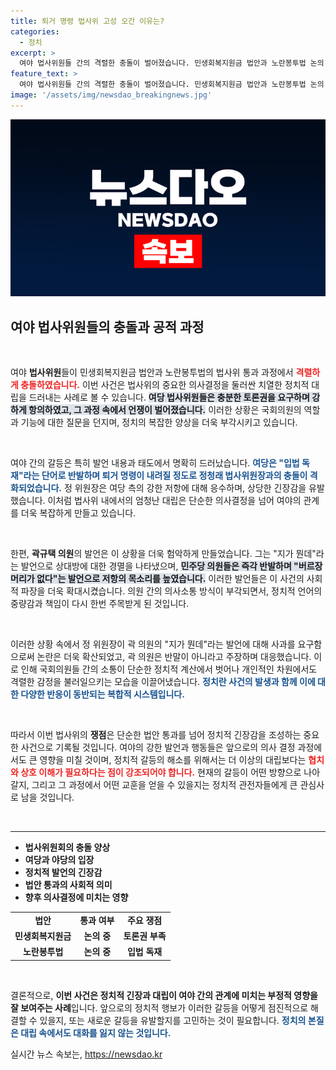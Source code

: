 ```yaml
---
title: 퇴거 명령 법사위 고성 오간 이유는?
categories:
  - 정치
excerpt: >
  여야 법사위원들 간의 격렬한 충돌이 벌어졌습니다. 민생회복지원금 법안과 노란봉투법 논의 중 고성이 오가며 갈등이 심화된 상황! 과연 이들의 대치가 법안 통과에 어떤 영향을 미칠까요?
feature_text: >
  여야 법사위원들 간의 격렬한 충돌이 벌어졌습니다. 민생회복지원금 법안과 노란봉투법 논의 중 고성이 오가며 갈등이 심화된 상황! 과연 이들의 대치가 법안 통과에 어떤 영향을 미칠까요?
image: '/assets/img/newsdao_breakingnews.jpg'
---
```


<p><img src="/assets/img/newsdao_breakingnews.jpg" alt="firstkoreanews 속보" /></p>

<h2 data-ke-size="size26">여야 법사위원들의 충돌과 공적 과정</h2>

<p data-ke-size="size16">&nbsp;</p> 

<p>여야 <b>법사위원</b>들이 민생회복지원금 법안과 노란봉투법의 법사위 통과 과정에서 <b><span style="color: #ee2323;">격렬하게 충돌하였습니다.</span></b> 이번 사건은 법사위의 중요한 의사결정을 둘러싼 치열한 정치적 대립을 드러내는 사례로 볼 수 있습니다. <b><span style="background-color: #21538527;">여당 법사위원들은 충분한 토론권을 요구하며 강하게 항의하였고, 그 과정 속에서 언쟁이 벌어졌습니다.</span></b> 이러한 상황은 국회의원의 역할과 기능에 대한 질문을 던지며, 정치의 복잡한 양상을 더욱 부각시키고 있습니다. </p>

<p data-ke-size="size16">&nbsp;</p>

<p>여야 간의 갈등은 특히 발언 내용과 태도에서 명확히 드러났습니다. <b><span style="color: #1a5490;">여당은 "입법 독재"라는 단어로 반발하며 퇴거 명령이 내려질 정도로 정청래 법사위원장과의 충돌이 격화되었습니다.</span></b> 정 위원장은 여당 측의 강한 저항에 대해 응수하며, 상당한 긴장감을 유발했습니다. 이처럼 법사위 내에서의 엄청난 대립은 단순한 의사결정을 넘어 여야의 관계를 더욱 복잡하게 만들고 있습니다. </p>

<p data-ke-size="size16">&nbsp;</p>

<p>한편, <b>곽규택 의원</b>의 발언은 이 상황을 더욱 험악하게 만들었습니다. 그는 "지가 뭔데"라는 발언으로 상대방에 대한 경멸을 나타냈으며, <b><span style="background-color: #21538527;">민주당 의원들은 즉각 반발하며 "버르장머리가 없다"는 발언으로 저항의 목소리를 높였습니다.</span></b> 이러한 발언들은 이 사건의 사회적 파장을 더욱 확대시켰습니다. 의원 간의 의사소통 방식이 부각되면서, 정치적 언어의 중량감과 책임이 다시 한번 주목받게 된 것입니다. </p>

<p data-ke-size="size16">&nbsp;</p>

<p>이러한 상황 속에서 정 위원장이 곽 의원의 "지가 뭔데"라는 발언에 대해 사과를 요구함으로써 논란은 더욱 확산되었고, 곽 의원은 반말이 아니라고 주장하며 대응했습니다. 이로 인해 국회의원들 간의 소통이 단순한 정치적 계산에서 벗어나 개인적인 차원에서도 격렬한 감정을 불러일으키는 모습을 이끌어냈습니다. <b><span style="color: #1a5490;">정치란 사건의 발생과 함께 이에 대한 다양한 반응이 동반되는 복합적 시스템입니다.</span></b></p>

<p data-ke-size="size16">&nbsp;</p>

<p>따라서 이번 법사위의 <b>쟁점</b>은 단순한 법안 통과를 넘어 정치적 긴장감을 조성하는 중요한 사건으로 기록될 것입니다. 여야의 강한 발언과 행동들은 앞으로의 의사 결정 과정에서도 큰 영향을 미칠 것이며, 정치적 갈등의 해소를 위해서는 더 이상의 대립보다는 <b><span style="color: #ee2323;">협치와 상호 이해가 필요하다는 점이 강조되어야 합니다.</span></b> 현재의 갈등이 어떤 방향으로 나아갈지, 그리고 그 과정에서 어떤 교훈을 얻을 수 있을지는 정치적 관전자들에게 큰 관심사로 남을 것입니다. </p>

<p data-ke-size="size16">&nbsp;</p> 

<hr> 

<ul>
    <li><b>법사위원회의 충돌 양상</b></li>
    <li><b>여당과 야당의 입장</b></li>
    <li><b>정치적 발언의 긴장감</b></li>
    <li><b>법안 통과의 사회적 의미</b></li>
    <li><b>향후 의사결정에 미치는 영향</b></li>
</ul>

<table style="width: 100%;">
    <tr>
        <td style="text-align: center; height: 17px;"><b>법안</b></td>
        <td style="text-align: center; height: 17px;"><b>통과 여부</b></td>
        <td style="text-align: center; height: 17px;"><b>주요 쟁점</b></td>
    </tr>
    <tr>
        <td style="text-align: center; height: 17px;"><b>민생회복지원금</b></td>
        <td style="text-align: center; height: 17px;"><b>논의 중</b></td>
        <td style="text-align: center; height: 17px;"><b>토론권 부족</b></td>
    </tr>
    <tr>
        <td style="text-align: center; height: 17px;"><b>노란봉투법</b></td>
        <td style="text-align: center; height: 17px;"><b>논의 중</b></td>
        <td style="text-align: center; height: 17px;"><b>입법 독재</b></td>
    </tr>
</table>

<p data-ke-size="size16">&nbsp;</p> 

<p>결론적으로, <b>이번 사건은 정치적 긴장과 대립이 여야 간의 관계에 미치는 부정적 영향을 잘 보여주는 사례</b>입니다. 앞으로의 정치적 행보가 이러한 갈등을 어떻게 점진적으로 해결할 수 있을지, 또는 새로운 갈등을 유발할지를 고민하는 것이 필요합니다. <b><span style="color: #1a5490;">정치의 본질은 대립 속에서도 대화를 잃지 않는 것입니다.</span></b></p>
실시간 뉴스 속보는, <a href="https://newsdao.kr" rel="dofollow">https://newsdao.kr</a>


